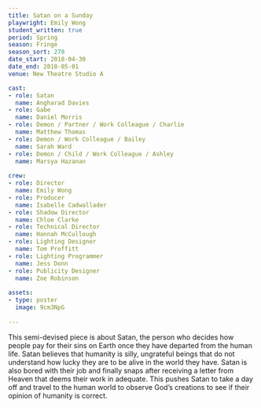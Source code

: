```yaml
---
title: Satan on a Sunday
playwright: Emily Wong
student_written: true
period: Spring
season: Fringe
season_sort: 270
date_start: 2018-04-30
date_end: 2018-05-01
venue: New Theatre Studio A

cast:
- role: Satan
  name: Angharad Davies
- role: Gabe
  name: Daniel Morris
- role: Demon / Partner / Work Colleague / Charlie
  name: Matthew Thomas
- role: Demon / Work Colleague / Bailey
  name: Sarah Ward
- role: Demon / Child / Work Colleague / Ashley
  name: Marsya Hazanan
  
crew:
- role: Director
  name: Emily Wong
- role: Producer
  name: Isabelle Cadwallader
- role: Shadow Director
  name: Chloe Clarke 
- role: Technical Director
  name: Hannah McCullough
- role: Lighting Designer
  name: Tom Proffitt
- role: Lighting Programmer
  name: Jess Donn
- role: Publicity Designer
  name: Zoe Robinson
  
assets:
- type: poster
  image: 9cm3NpG
  
---
```


This semi-devised piece is about Satan, the person who decides how people pay for their sins on Earth once they have departed from the human life. Satan believes that humanity is silly, ungrateful beings that do not understand how lucky they are to be alive in the world they have. Satan is also bored with their job and finally snaps after receiving a letter from Heaven that deems their work in adequate. This pushes Satan to take a day off and travel to the human world to observe God’s creations to see if their opinion of humanity is correct.
